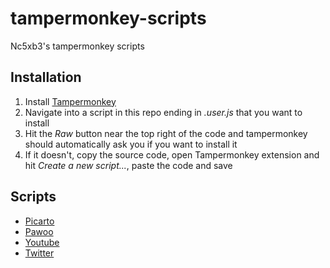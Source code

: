 # tampermonkey-scripts

Nc5xb3's tampermonkey scripts

## Installation

1. Install [Tampermonkey](https://www.tampermonkey.net/)
2. Navigate into a script in this repo ending in *.user.js* that you want to install
3. Hit the *Raw* button near the top right of the code and tampermonkey should automatically ask you if you want to install it
4. If it doesn't, copy the source code, open Tampermonkey extension and hit *Create a new script...*, paste the code and save

## Scripts

- [Picarto](https://github.com/Nc5xb3/tampermonkey-scripts/tree/main/picarto)
- [Pawoo](https://github.com/Nc5xb3/tampermonkey-scripts/tree/main/pawoo)
- [Youtube](https://github.com/Nc5xb3/tampermonkey-scripts/tree/main/youtube)
- [Twitter](https://github.com/Nc5xb3/tampermonkey-scripts/tree/main/twitter)

